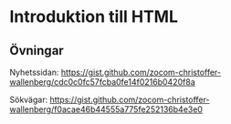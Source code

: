 # Introduktion till HTML

## Övningar

Nyhetssidan: https://gist.github.com/zocom-christoffer-wallenberg/cdc0c0fc57fcba0fe14f0216b0420f8a

Sökvägar: https://gist.github.com/zocom-christoffer-wallenberg/f0acae46b44555a775fe252136b4e3e0

